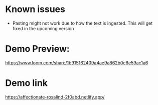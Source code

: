 # Known issues

- Pasting might not work due to how the text is ingested. This will get fixed in the upcoming version


# Demo Preview:
https://www.loom.com/share/1b915162409a4ae9a862b0e6e59ac1a6

# Demo link
https://affectionate-rosalind-2f0abd.netlify.app/
